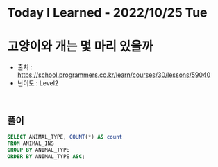# Today I Learned - 2022/10/25 Tue

# 고양이와 개는 몇 마리 있을까
- 출처 : https://school.programmers.co.kr/learn/courses/30/lessons/59040
- 난이도 : Level2
<br>

## 풀이
```sql
SELECT ANIMAL_TYPE, COUNT(*) AS count
FROM ANIMAL_INS
GROUP BY ANIMAL_TYPE
ORDER BY ANIMAL_TYPE ASC;
```
